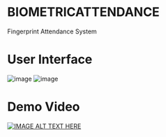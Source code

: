 # BIOMETRICATTENDANCE
 Fingerprint Attendance System
 
 # User Interface
 ![image](https://user-images.githubusercontent.com/58561994/150011722-c1426184-fe47-4bb8-bf66-fcfbe0d568f3.png)
![image](https://user-images.githubusercontent.com/58561994/150011801-6f67a25c-0683-49c3-b668-040ca0f2e066.png)

# Demo Video
[![IMAGE ALT TEXT HERE](https://img.youtube.com/vi/Yk0gUV4awRyo/0.jpg)](https://www.youtube.com/watch?v=k0gUV4awRyo)
